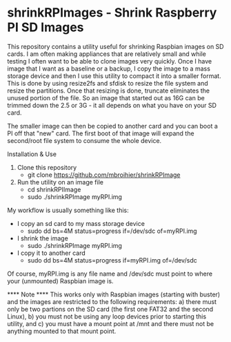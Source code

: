 # shrinkRPImages - Shrink Raspberry PI SD Images

This repository contains a utility useful for shrinking Raspbian images on SD cards.  I am often making appliances that are relatively small and while testing I often want to be able to clone images very quickly.  Once I have image that I want as a baseline or a backup, I copy the image to a mass storage device and then I use this utility to compact it into a smaller format.  This is done by using resize2fs and sfdisk to resize the file system and resize the partitions.  Once that resizing is done, truncate eliminates the unused portion of the file.  So an image that started out as 16G can be trimmed down the 2.5 or 3G - it all depends on what you have on your SD card.

The smaller image can then be copied to another card and you can boot a PI off that "new" card.  The first boot of that image will expand the second/root file system to consume the whole device.

Installation & Use

  1)  Clone this repository
      - git clone https://github.com/mbroihier/shrinkRPImage
  2)  Run the utility on an image file
      - cd shrinkRPIImage
      - sudo ./shrinkRPImage myRPI.img

My workflow is usually something like this:
   - I copy an sd card to my mass storage device
     + sudo dd bs=4M status=progress if=/dev/sdc of=myRPI.img
   - I shrink the image
     + sudo ./shrinkRPImage myRPI.img
   - I copy it to another card
     + sudo dd bs=4M status=progress if=myRPI.img of=/dev/sdc

Of course, myRPI.img is any file name and /dev/sdc must point to where your (unmounted) Raspbian image is.

**** Note ****
This works only with Raspbian images (starting with buster) and the images are restricted to the following requirements:  a) there must only be two partions on the SD card (the first one FAT32 and the second Linux), b) you must not be using any loop devices prior to starting this utility, and c) you must have a mount point at /mnt and there must not be anything mounted to that mount point.

